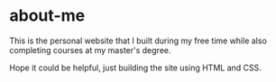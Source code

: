 # about-me
This is the personal website that I built during my free time
while also completing courses at my master's degree.

Hope it could be helpful, just building the site using HTML and CSS.
